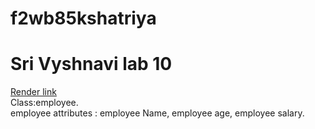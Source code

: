# f2wb85kshatriya
# Sri Vyshnavi lab 10
[Render link](https://f2db85kshatriya.onrender.com)<br>
Class:employee.<br>
employee attributes : employee Name, employee age, employee salary.